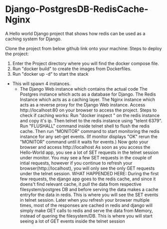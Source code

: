 # Django-PostgresDB-RedisCache-Nginx
A Hello world Django project that shows how redis can be used as a caching system for Django.

Clone the project from below github link onto your machine: 
Steps to deploy the project:
1. Enter the Project directory where you will find the docker compose file.
2. Run "docker build" to create the images from Dockerfiles.
3. Run "docker up -d" to start the stack
  - This will spawn 4 instances.
    - The Django Web instance which contains the actual code
The Postgres instance which acts as a database for Django.
The Redis Instance which acts as a caching layer.
The Nginx instance which acts as a reverse proxy for the Django Web instance.
Access http://localhost:80 on your browser to access the project.
Steps to check if caching works:
Run "docker inspect <container-id>" on the redis instance and copy it's ip.
Then telnet to the redis instance using "telent <redis-container-ip> 6379".
Run "FLUSHALL" command inside telnet shell to flush the redis cache.
Then run "MONITOR" command to start monitoring the redis instance for any set-get events. (If monitor displays "OK" rerun the "MONITOR" command until it waits for events.)
Now goto your browser and access http://localhost
As soon as you access the Hello-World app, you see a lot of SET requests in the telnet session under monitor.
You may see a few SET requests in the couple of intial requests, however if you continue to refresh your browser(http://localhost), you will only see the only GET requests under the telnet session.
WHAT HAPPENDED HERE:
During the first few requests, the django app goes to the redis cache, and since it doens't find relevant cache, it pull the data from respective filesystem/postgres DB and before serving the data makes a cache entryfor the data in redis. This is where you will see the SET events in telnet session.
Later when you refresh your browser multiple times, most of the responses are cached in redis and django will simply make GET calls to redis and serve the data from Memory, instead of quering the filesystem/DB. This is where you will start seeing a lot of GET events inside the telnet session

